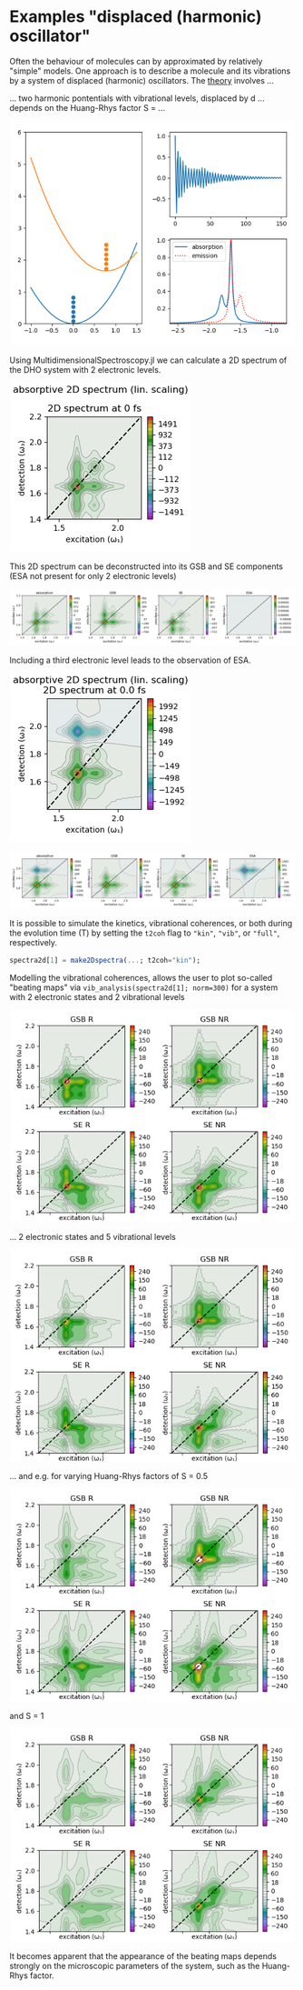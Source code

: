 # Examples "displaced (harmonic) oscillator"

Often the behaviour of molecules can by approximated by relatively "simple" models. One approach is to describe a molecule and its vibrations by a system of displaced (harmonic) oscillators. The [theory](https://chem.libretexts.org/Bookshelves/Physical_and_Theoretical_Chemistry_Textbook_Maps/Book%3A_Time_Dependent_Quantum_Mechanics_and_Spectroscopy_(Tokmakoff)/13%3A_Coupling_of_Electronic_and_Nuclear_Motion/13.01%3A_The_Displaced_Harmonic_Oscillator_Model) involves ...

... two harmonic pontentials with vibrational levels, displaced by d ... depends on the Huang-Rhys factor S = ... 

![DHO](images/DHO.png)

Using MultidimensionalSpectroscopy.jl we can calculate a 2D spectrum of the DHO system with 2 electronic levels.

![DHO 2D](images/DHO_2D.png)

This 2D spectrum can be deconstructed into its GSB and SE components (ESA not present for only 2 electronic levels)

![DHO 2D components](images/DHO_2Dcomps.png)

Including a third electronic level leads to the observation of ESA.

![DHO 2D with ESA](images/DHO_2D_3elLevels.png)

![DHO 2D components with ESA](images/DHO_2Dcomps_3elLevels.png)

It is possible to simulate the kinetics, vibrational coherences, or both during the evolution time (T) by setting the `t2coh` flag to `"kin"`, `"vib"`, or `"full"`, respectively.
```julia
spectra2d[1] = make2Dspectra(...; t2coh="kin");
```

Modelling the vibrational coherences, allows the user to plot so-called "beating maps" via ``vib_analysis(spectra2d[1]; norm=300)`` for a system with 2 electronic states and 2 vibrational levels

![DHO 2D beating maps](images/DHO_2D_beatingMaps.png)

... 2 electronic states and 5 vibrational levels

![DHO 2D beating maps](images/DHO_2D_beatingMaps_moreVibLevels.png)

... and e.g. for varying Huang-Rhys factors of S = 0.5

![DHO 2D beating maps](images/DHO_2D_beatingMaps_moreVibLevels_HR0p5.png)

and S = 1

![DHO 2D beating maps](images/DHO_2D_beatingMaps_moreVibLevels_HR1.png)

It becomes apparent that the appearance of the beating maps depends strongly on the microscopic parameters of the system, such as the Huang-Rhys factor. 
